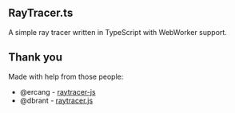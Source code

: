 ## RayTracer.ts

A simple ray tracer written in TypeScript with WebWorker support.

## Thank you

Made with help from those people:

-   @ercang - [raytracer-js](https://github.com/ercang/raytracer-js)
-   @dbrant - [raytracer.js](https://github.com/dbrant/raytracer.js)
